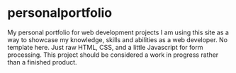 # personalportfolio
My personal portfolio for web development projects
I am using this site as a way to showcase my knowledge, skills and abilities as a web developer.  No template here.  Just raw HTML, CSS, and a little Javascript for form processing.  This project should be considered a work in progress rather than a finished product.
